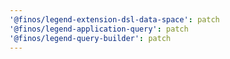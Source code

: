 ```yaml
---
'@finos/legend-extension-dsl-data-space': patch
'@finos/legend-application-query': patch
'@finos/legend-query-builder': patch
---
```

